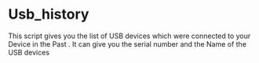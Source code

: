 # Usb_history

This script gives you the list of USB devices which were connected to your Device in the Past . It can give you the serial number and the Name of the USB devices
